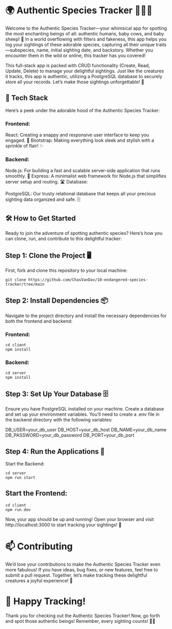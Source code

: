 # 🌍 Authentic Species Tracker 🐾🦙🐑


Welcome to the Authentic Species Tracker—your whimsical app for spotting the most enchanting beings of all: authentic humans, baby cows, and baby sheep! 🌟 In a world overflowing with filters and fakeness, this app helps you log your sightings of these adorable species, capturing all their unique traits—subspecies, name, initial sighting date, and backstory. Whether you encounter them in the wild or online, this tracker has you covered!

This full-stack app is packed with CRUD functionality (Create, Read, Update, Delete) to manage your delightful sightings. Just like the creatures it tracks, this app is authentic, utilizing a PostgreSQL database to securely store all your records. Let’s make those sightings unforgettable! 🥳

## 🚀 Tech Stack
Here’s a peek under the adorable hood of the Authentic Species Tracker:

### Frontend:

React: Creating a snappy and responsive user interface to keep you engaged. 🎨
Bootstrap: Making everything look sleek and stylish with a sprinkle of flair! ✨

### Backend:

Node.js: For building a fast and scalable server-side application that runs smoothly. 🚀
Express: A minimalist web framework for Node.js that simplifies server setup and routing. 🛣️
Database:

PostgreSQL: Our trusty relational database that keeps all your precious sighting data organized and safe. 🗄️

## 🛠️ How to Get Started
Ready to join the adventure of spotting authentic species? Here’s how you can clone, run, and contribute to this delightful tracker:

## Step 1: Clone the Project 🖥️
First, fork and clone this repository to your local machine:

```
git clone https://github.com/ChasVanDav/10-endangered-species-tracker/tree/main
```

## Step 2: Install Dependencies 📦
Navigate to the project directory and install the necessary dependencies for both the frontend and backend:

### Frontend:

```
cd client
npm install
```

### Backend:

```
cd server
npm install
```
## Step 3: Set Up Your Database 🗄️

Ensure you have PostgreSQL installed on your machine. 
Create a database and set up your environment variables. 
You’ll need to create a .env file in the backend directory with the following variables:

DB_USER=your_db_user
DB_HOST=your_db_host
DB_NAME=your_db_name
DB_PASSWORD=your_db_password
DB_PORT=your_db_port

## Step 4: Run the Applications 🚦
Start the Backend:

```
cd server
npm run start
```

## Start the Frontend:

```
cd client
npm run dev
```

Now, your app should be up and running! Open your browser and visit http://localhost:3000 to start tracking your sightings! 🌟

# 📫 Contributing
We’d love your contributions to make the Authentic Species Tracker even more fabulous! If you have ideas, bug fixes, or new features, feel free to submit a pull request. Together, let’s make tracking these delightful creatures a joyful experience! 💖

# 🎉 Happy Tracking! 
Thank you for checking out the Authentic Species Tracker! Now, go forth and spot those authentic beings! Remember, every sighting counts! 🌈✨